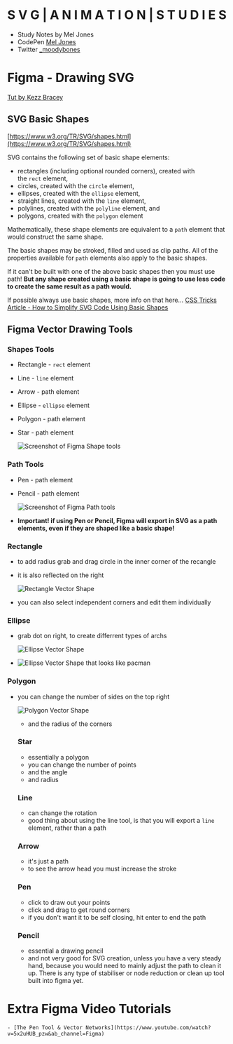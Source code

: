 # S V G | A N I M A T I O N | S T U D I E S

- Study Notes by Mel Jones
- CodePen [Mel Jones](https://codepen.io/collection/AOzgOR)
- Twitter [\_moodybones](https://twitter.com/_moodybones)

# Figma - Drawing SVG

[Tut by Kezz Bracey](https://webdesign.tutsplus.com/courses/using-figma-for-svg-design/lessons/drawing-tools-overview)

## SVG Basic Shapes

[https://www.w3.org/TR/SVG/shapes.html](https://www.w3.org/TR/SVG/shapes.html)

SVG contains the following set of basic shape elements:

- rectangles (including optional rounded corners), created with the `rect` element,
- circles, created with the `circle` element,
- ellipses, created with the `ellipse` element,
- straight lines, created with the `line` element,
- polylines, created with the `polyline` element, and
- polygons, created with the `polygon` element

Mathematically, these shape elements are equivalent to a `path` element that would construct the same shape.

The basic shapes may be stroked, filled and used as clip paths. All of the properties available for `path` elements also apply to the basic shapes.

If it can't be built with one of the above basic shapes then you must use path! **But any shape created using a basic shape is going to use less code to create the same result as a path would.**

If possible always use basic shapes, more info on that here... [CSS Tricks Article - How to Simplify SVG Code Using Basic Shapes](https://css-tricks.com/how-to-simplify-svg-code-using-basic-shapes/)

## Figma Vector Drawing Tools

### Shapes Tools

- Rectangle - `rect` element
- Line - `line` element
- Arrow - path element
- Ellipse - `ellipse` element
- Polygon - path element
- Star - path element

  ![Screenshot of Figma Shape tools](/images/Screen_Shot_2020-09-08_at_11.04.53.png)

### Path Tools

- Pen - path element
- Pencil - path element

  ![Screenshot of Figma Path tools](/images/Screen_Shot_2020-09-08_at_11.05.56.png)

- **Important! if using Pen or Pencil, Figma will export in SVG as a path elements, even if they are shaped like a basic shape!**

### Rectangle

- to add radius grab and drag circle in the inner corner of the recangle
- it is also reflected on the right

  ![Rectangle Vector Shape](/images/Screen_Shot_2020-09-08_at_11.14.54.png)

- you can also select independent corners and edit them individually

### Ellipse

- grab dot on right, to create differrent types of archs

  ![Ellipse Vector Shape](/images/Screen_Shot_2020-09-08_at_11.17.19.png)

- ![Ellipse Vector Shape that looks like pacman](/images/Screen_Shot_2020-09-08_at_11.17.30.png)

### Polygon

- you can change the number of sides on the top right

  ![Polygon Vector Shape](/images/Screen_Shot_2020-09-08_at_11.20.13.png)

  - and the radius of the corners

  ### Star

  - essentially a polygon
  - you can change the number of points
  - and the angle
  - and radius

  ### Line

  - can change the rotation
  - good thing about using the line tool, is that you will export a `line` element, rather than a path

  ### Arrow

  - it's just a path
  - to see the arrow head you must increase the stroke

  ### Pen

  - click to draw out your points
  - click and drag to get round corners
  - if you don't want it to be self closing, hit enter to end the path

  ### Pencil

  - essential a drawing pencil
  - and not very good for SVG creation, unless you have a very steady hand, because you would need to mainly adjust the path to clean it up. There is any type of stabiliser or node reduction or clean up tool built into figma yet.

# Extra Figma Video Tutorials

    - [The Pen Tool & Vector Networks](https://www.youtube.com/watch?v=5x2uHUB_pzw&ab_channel=Figma)
